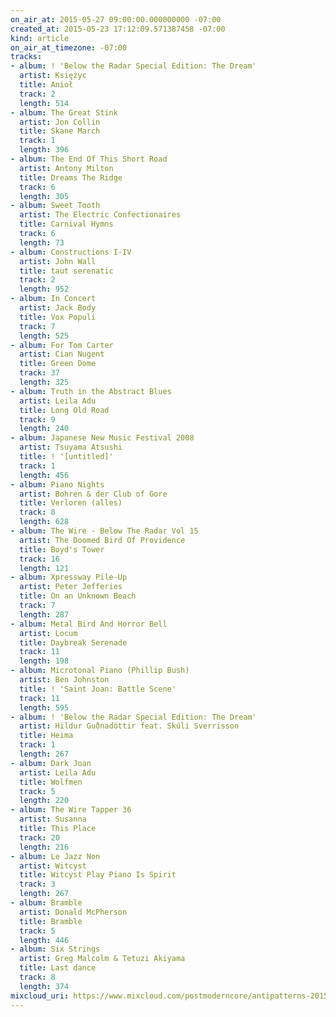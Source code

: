 ```yaml
---
on_air_at: 2015-05-27 09:00:00.000000000 -07:00
created_at: 2015-05-23 17:12:09.571387458 -07:00
kind: article
on_air_at_timezone: -07:00
tracks:
- album: ! 'Below the Radar Special Edition: The Dream'
  artist: Księżyc
  title: Anioł
  track: 2
  length: 514
- album: The Great Stink
  artist: Jon Collin
  title: Skane March
  track: 1
  length: 396
- album: The End Of This Short Road
  artist: Antony Milton
  title: Dreams The Ridge
  track: 6
  length: 305
- album: Sweet Tooth
  artist: The Electric Confectionaires
  title: Carnival Hymns
  track: 6
  length: 73
- album: Constructions I-IV
  artist: John Wall
  title: taut serenatic
  track: 2
  length: 952
- album: In Concert
  artist: Jack Body
  title: Vox Populi
  track: 7
  length: 525
- album: For Tom Carter
  artist: Cian Nugent
  title: Green Dome
  track: 37
  length: 325
- album: Truth in the Abstract Blues
  artist: Leila Adu
  title: Long Old Road
  track: 9
  length: 240
- album: Japanese New Music Festival 2008
  artist: Tsuyama Atsushi
  title: ! '[untitled]'
  track: 1
  length: 456
- album: Piano Nights
  artist: Bohren & der Club of Gore
  title: Verloren (alles)
  track: 8
  length: 628
- album: The Wire - Below The Radar Vol 15
  artist: The Doomed Bird Of Providence
  title: Boyd's Tower
  track: 16
  length: 121
- album: Xpressway Pile-Up
  artist: Peter Jefferies
  title: On an Unknown Beach
  track: 7
  length: 287
- album: Metal Bird And Horror Bell
  artist: Locum
  title: Daybreak Serenade
  track: 11
  length: 198
- album: Microtonal Piano (Phillip Bush)
  artist: Ben Johnston
  title: ! 'Saint Joan: Battle Scene'
  track: 11
  length: 595
- album: ! 'Below the Radar Special Edition: The Dream'
  artist: Hildur Guðnadóttir feat. Skúli Sverrisson
  title: Heima
  track: 1
  length: 267
- album: Dark Joan
  artist: Leila Adu
  title: Wolfmen
  track: 5
  length: 220
- album: The Wire Tapper 36
  artist: Susanna
  title: This Place
  track: 20
  length: 216
- album: Le Jazz Non
  artist: Witcyst
  title: Witcyst Play Piano Is Spirit
  track: 3
  length: 267
- album: Bramble
  artist: Donald McPherson
  title: Bramble
  track: 5
  length: 446
- album: Six Strings
  artist: Greg Malcolm & Tetuzi Akiyama
  title: Last dance
  track: 8
  length: 374
mixcloud_uri: https://www.mixcloud.com/postmoderncore/antipatterns-2015-05-27/
---
```

